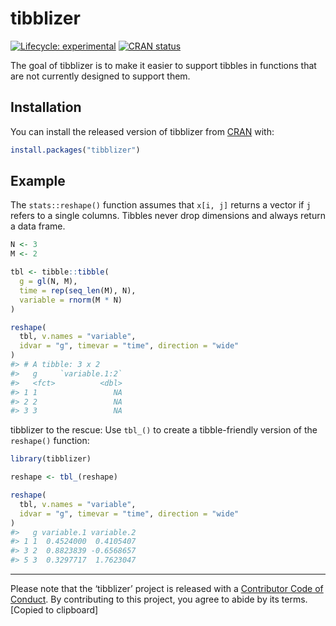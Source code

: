 
<!-- README.md is generated from README.Rmd. Please edit that file -->

# tibblizer

<!-- badges: start -->

[![Lifecycle:
experimental](https://img.shields.io/badge/lifecycle-experimental-orange.svg)](https://www.tidyverse.org/lifecycle/#experimental)
[![CRAN
status](https://www.r-pkg.org/badges/version/tibblizer)](https://CRAN.R-project.org/package=tibblizer)
<!-- badges: end -->

The goal of tibblizer is to make it easier to support tibbles in
functions that are not currently designed to support them.

## Installation

You can install the released version of tibblizer from
[CRAN](https://CRAN.R-project.org) with:

``` r
install.packages("tibblizer")
```

## Example

The `stats::reshape()` function assumes that `x[i, j]` returns a vector
if `j` refers to a single columns. Tibbles never drop dimensions and
always return a data frame.

``` r
N <- 3
M <- 2

tbl <- tibble::tibble(
  g = gl(N, M),
  time = rep(seq_len(M), N),
  variable = rnorm(M * N)
)

reshape(
  tbl, v.names = "variable",
  idvar = "g", timevar = "time", direction = "wide"
)
#> # A tibble: 3 x 2
#>   g     `variable.1:2`
#>   <fct>          <dbl>
#> 1 1                 NA
#> 2 2                 NA
#> 3 3                 NA
```

tibblizer to the rescue: Use `tbl_()` to create a tibble-friendly
version of the `reshape()` function:

``` r
library(tibblizer)

reshape <- tbl_(reshape)

reshape(
  tbl, v.names = "variable",
  idvar = "g", timevar = "time", direction = "wide"
)
#>   g variable.1 variable.2
#> 1 1  0.4524000  0.4105407
#> 3 2  0.8823839 -0.6568657
#> 5 3  0.3297717  1.7623047
```

-----

Please note that the ‘tibblizer’ project is released with a [Contributor
Code of Conduct](CODE_OF_CONDUCT.md). By contributing to this project,
you agree to abide by its terms. \[Copied to clipboard\]
